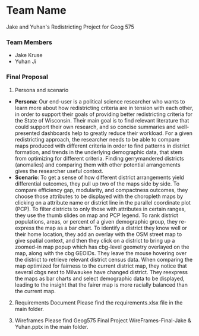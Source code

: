 # Team Name
Jake and Yuhan's Redistricting Project for Geog 575

### Team Members
* Jake Kruse
* Yuhan Ji

### Final Proposal
1. Persona and scenario
- **Persona**: Our end-user is a political science researcher who wants to learn more about how redistricting criteria are in tension with each other, in order to support their goals of providing better redistricting criteria for the State of Wisconsin. Their main goal is to find relevant literature that could support their own research, and so concise summaries and well-presented dashboards help to greatly reduce their workload. For a given redistricting approach, the researcher needs to be able to compare maps produced with different criteria in order to find patterns in district formation, and trends in the underlying demographic data, that stem from optimizing for different criteria. Finding gerrymandered districts (anomalies) and comparing them with other potential arrangements gives the researcher useful context.
- **Scenario**:
     To get a sense of how different district arrangements yield differential outcomes, they pull up two of the maps side by side. To compare efficiency gap, modularity, and compactness outcomes, they choose those attributes to be displayed with the choropleth maps by clicking on a attribute name or district line in the parallel coordinate plot (PCP). To filter districts to only those with attributes in certain ranges, they use the thumb slides on map and PCP legend. To rank district populations, areas, or percent of a given demographic group, they re-express the map as a bar chart. To identify a district they know well or their home location, they add an overlay with the OSM street map to give spatial context, and then they click on a district to bring up a zoomed-in map popup which has cbg-level geometry overlayed on the map, along with the cbg GEOIDs. They leave the mouse hovering over the district to retrieve relevant district census data. When comparing the map optimized for fairness to the current district map, they notice that several cbgs next to Milwaukee have changed district. They reexpress the maps as bar charts and select demographic data to be displayed, leading to the insight that the fairer map is more racially balanced than the current map.

2. Requirements Document
Please find the requirements.xlsx file in the main folder.

3. Wireframes
Please find Geog575 Final Project WireFrames-Final-Jake & Yuhan.pptx in the main folder.






